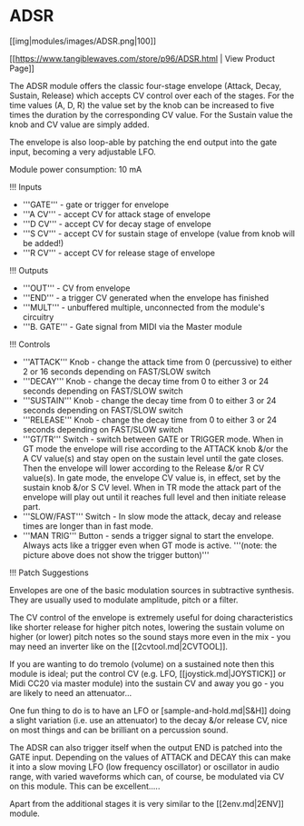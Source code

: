 # ADSR

[[img|modules/images/ADSR.png|100]]

[[https://www.tangiblewaves.com/store/p96/ADSR.html | View Product Page]]

The ADSR module offers the classic four-stage envelope (Attack, Decay, Sustain, Release) which accepts CV control over each of the stages. For the time values (A, D, R) the value set by the knob can be increased to five times the duration by the corresponding CV value. For the Sustain value the knob and CV value are simply added.

The envelope is also loop-able by patching the end output into the gate input, becoming a very adjustable LFO.

Module power consumption: 10 mA

!!! Inputs
* '''GATE''' - gate or trigger for envelope
* '''A CV''' - accept CV for attack stage of envelope 
* '''D CV''' - accept CV for decay stage of envelope 
* '''S CV''' - accept CV for sustain stage of envelope (value from knob will be added!) 
* '''R CV''' - accept CV for release stage of envelope

!!! Outputs
* '''OUT''' - CV from envelope 
* '''END''' - a trigger CV generated when the envelope has finished 
* '''MULT''' - unbuffered multiple, unconnected from the module's circuitry 
* '''B. GATE''' - Gate signal from MIDI via the Master module

!!! Controls
* '''ATTACK''' Knob - change the attack time from 0 (percussive) to either 2 or 16 seconds depending on FAST/SLOW switch 
* '''DECAY''' Knob - change the decay time from 0 to either 3 or 24 seconds depending on FAST/SLOW switch 
* '''SUSTAIN''' Knob - change the decay time from 0 to either 3 or 24 seconds depending on FAST/SLOW switch 
* '''RELEASE''' Knob - change the decay time from 0 to either 3 or 24 seconds depending on FAST/SLOW switch 
* '''GT/TR''' Switch - switch between GATE or TRIGGER mode. When in GT mode the envelope will rise according to the ATTACK knob &/or the A CV value(s) and stay open on the sustain level until the gate closes. Then the envelope will lower according to the Release &/or R CV value(s). In gate mode, the envelope CV value is, in effect, set by the sustain knob &/or S CV level. When in TR mode the attack part of the envelope will play out until it reaches full level and then initiate release part.  
* '''SLOW/FAST''' Switch - In slow mode the attack, decay and release times are longer than in fast mode.
* '''MAN TRIG''' Button - sends a trigger signal to start the envelope. Always acts like a trigger even when GT mode is active. '''(note: the picture above does not show the trigger button)'''

!!! Patch Suggestions

Envelopes are one of the basic modulation sources in subtractive synthesis. They are usually used to modulate amplitude, pitch or a filter. 

The CV control of the envelope is extremely useful for doing characteristics like shorter release for higher pitch notes, lowering the sustain volume on higher (or lower) pitch notes so the sound stays more even in the mix - you may need an inverter like on the [[2cvtool.md|2CVTOOL]].

If you are wanting to do tremolo (volume) on a sustained note then this module is ideal; put the control CV (e.g. LFO, [[joystick.md|JOYSTICK]] or Midi CC20 via master module) into the sustain CV and away you go - you are likely to need an attenuator...

One fun thing to do is to have an LFO or [sample-and-hold.md|S&H]] doing a slight variation (i.e. use an attenuator) to the decay &/or release CV, nice on most things and can be brilliant on a percussion sound.

The ADSR can also trigger itself when the output END is patched into the GATE input. Depending on the values of ATTACK and DECAY this can make it into a slow moving LFO (low frequency oscillator) or oscillator in audio range, with varied waveforms which can, of course, be modulated via CV on this module. This can be excellent.....

Apart from the additional stages it is very similar to the [[2env.md|2ENV]] module.

